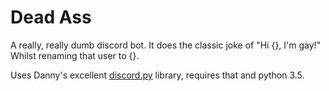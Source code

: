 # Dead Ass
A really, really dumb discord bot. It does the classic joke of "Hi {}, I'm gay!" Whilst renaming that user to {}.

Uses Danny's excellent [discord.py](https://github.com/Rapptz/discord.py) library, requires that and python 3.5.
